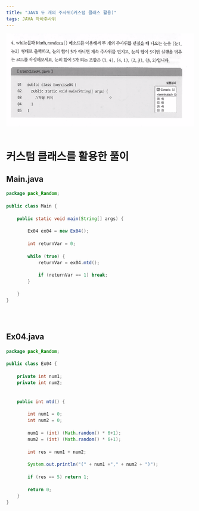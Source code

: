 ```yaml
---
title: "JAVA 두 개의 주사위(커스텀 클래스 활용)"
tags: JAVA 자바주사위 
---
```



![quiz](/assets/images/cap1.PNG)
<br>
<br>

# 커스텀 클래스를 활용한 풀이

## Main.java
```java
package pack_Random;

public class Main {

	public static void main(String[] args) {
		
		Ex04 ex04 = new Ex04();
		
		int returnVar = 0;
		
		while (true) {
			returnVar = ex04.mtd();
			
			if (returnVar == 1) break;
		}
		
	}
}
```
<br>
<br>

## Ex04.java
```java
package pack_Random;

public class Ex04 {
	
	private int num1;
	private int num2;
	
	
	public int mtd() {
		
		int num1 = 0;
		int num2 = 0;
		
		num1 = (int) (Math.random() * 6+1);
		num2 = (int) (Math.random() * 6+1);
		
		int res = num1 + num2;
		
		System.out.println("(" + num1 +"," + num2 + ")");
		
		if (res == 5) return 1;
		
		return 0;
	}
}
```